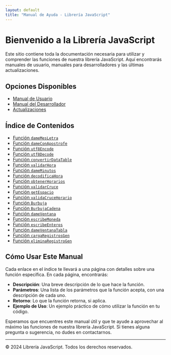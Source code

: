 ```yaml
---
layout: default
title: "Manual de Ayuda - Librería JavaScript"
---
```


# Bienvenido a la Librería JavaScript

Este sitio contiene toda la documentación necesaria para utilizar y comprender las funciones de nuestra librería JavaScript. Aquí encontrarás manuales de usuario, manuales para desarrolladores y las últimas actualizaciones.

## Opciones Disponibles

- [Manual de Usuario](js/manual_usuario.md)
- [Manual del Desarrollador](js/manual_desarrollador.md)
- [Actualizaciones](js/actualizaciones.md)

## Índice de Contenidos

- [Función `dameMesLetra`](js/funcion_dameMesLetra.md)
- [Función `dameConApostrofe`](js/funcion_dameConApostrofe.md)
- [Función `utf8Encode`](js/funcion_utf8Encode.md)
- [Función `utf8Decode`](js/funcion_utf8Decode.md)
- [Función `convertirDataTable`](js/funcion_convertirDataTable.md)
- [Función `validarHora`](js/funcion_validarHora.md)
- [Función `dameMinutos`](js/funcion_dameMinutos.md)
- [Función `decodificaHora`](js/funcion_decodificaHora.md)
- [Función `obtenerHorarios`](js/funcion_obtenerHorarios.md)
- [Función `validarCruce`](js/funcion_validarCruce.md)
- [Función `getEspacio`](js/funcion_getEspacio.md)
- [Función `validaCruceHorario`](js/funcion_validaCruceHorario.md)
- [Función `Burbuja`](js/funcion_Burbuja.md)
- [Función `BurbujaCadena`](js/funcion_BurbujaCadena.md)
- [Función `dameVentana`](js/funcion_dameVentana.md)
- [Función `escribeMoneda`](js/funcion_escribeMoneda.md)
- [Función `escribeEnteros`](js/funcion_escribeEnteros.md)
- [Función `dameVentanaTabla`](js/funcion_dameVentanaTabla.md)
- [Función `cargaRegistrosGen`](js/funcion_cargaRegistrosGen.md)
- [Función `eliminaRegistroGen`](js/funcion_eliminaRegistroGen.md)

## Cómo Usar Este Manual

Cada enlace en el índice te llevará a una página con detalles sobre una función específica. En cada página, encontrarás:

- **Descripción**: Una breve descripción de lo que hace la función.
- **Parámetros**: Una lista de los parámetros que la función acepta, con una descripción de cada uno.
- **Retorno**: Lo que la función retorna, si aplica.
- **Ejemplo de Uso**: Un ejemplo práctico de cómo utilizar la función en tu código.

Esperamos que encuentres este manual útil y que te ayude a aprovechar al máximo las funciones de nuestra librería JavaScript. Si tienes alguna pregunta o sugerencia, no dudes en contactarnos.

---

&copy; 2024 Librería JavaScript. Todos los derechos reservados.

